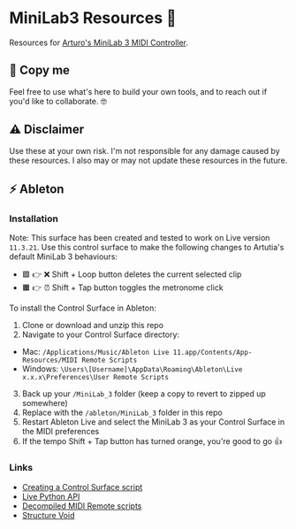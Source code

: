 # MiniLab3 Resources 🍭

Resources for [Arturo's MiniLab 3 MIDI Controller](https://www.arturia.com/products/hybrid-synths/minilab-3/overview).

## 👋 Copy me

Feel free to use what's here to build your own tools, and to reach out if you'd like to collaborate. 🤓

## ⚠️ Disclaimer

Use these at your own risk. I'm not responsible for any damage caused by these resources. I also may or may not update these resources in the future.

## ⚡️ Ableton

### Installation

Note: This surface has been created and tested to work on Live version `11.3.21`. Use this control surface to make the following changes to Artutia's default MiniLab 3 behaviours:

* 🟪 👉 ❌ Shift + Loop button deletes the current selected clip
* 🟧 👉 ⏰ Shift + Tap button toggles the metronome click

To install the Control Surface in Ableton:

1. Clone or download and unzip this repo
2. Navigate to your Control Surface directory:
* Mac: `/Applications/Music/Ableton Live 11.app/Contents/App-Resources/MIDI Remote Scripts`
* Windows: `\Users\[Username]\AppData\Roaming\Ableton\Live x.x.x\Preferences\User Remote Scripts`
3. Back up your `/MiniLab_3` folder (keep a copy to revert to zipped up somewhere)
4. Replace with the `/ableton/MiniLab_3` folder in this repo
5. Restart Ableton Live and select the MiniLab 3 as your Control Surface in the MIDI preferences
6. If the tempo Shift + Tap button has turned orange, you're good to go 👍

### Links

* [Creating a Control Surface script](https://help.ableton.com/hc/en-us/articles/206240184-Creating-your-own-Control-Surface-script)
* [Live Python API](https://structure-void.com/PythonLiveAPI_documentation/Live11.0.xml)
* [Decompiled MIDI Remote scripts](https://github.com/gluon/AbletonLive11_MIDIRemoteScripts)
* [Structure Void](https://structure-void.com/ableton-live-midi-remote-scripts/)

